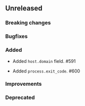 <!-- When adding an entry to the Changelog:
- Please follow the Keep a Changelog: http://keepachangelog.com/ guidelines.
- Please insert your changelog line ordered by PR ID.
Thanks, you're awesome :-) -->

## Unreleased

### Breaking changes

### Bugfixes

### Added
* Added `host.domain` field. #591

* Added `process.exit_code`. #600

### Improvements

### Deprecated


<!-- All empty sections:

## Unreleased

### Breaking changes

### Bugfixes

### Added

### Improvements

### Deprecated

-->
